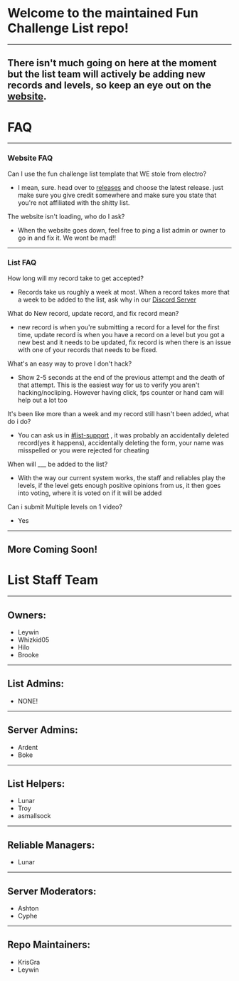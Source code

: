 # Welcome to the maintained Fun Challenge List repo!

---

## There isn't much going on here at the moment but the list team will actively be adding new records and levels, so keep an eye out on the [website](https://https://fcl.leywin7799.repl.co/).

# FAQ

---

### Website FAQ

Can I use the fun challenge list template that WE stole from electro?

- I mean, sure. head over to [releases](https://github.com/ElectroFlameOfficial/gdshittylist/releases) and choose the latest release. just make sure you give credit somewhere and make sure you state that you're not affiliated with the shitty list.

The website isn't loading, who do I ask?

- When the website goes down, feel free to ping a list admin or owner to go in and fix it. We wont be mad!!

---

### List FAQ

How long will my record take to get accepted?

- Records take us roughly a week at most. When a record takes more that a week to be added to the list, ask why in our [Discord Server](https://discord.gg/NwJBKt5VGG)

What do New record, update record, and fix record mean?

- new record is when you're submitting a record for a level for the first time, update record is when you have a record on a level but you got a new best and it needs to be updated, fix record is when there is an issue with one of your records that needs to be fixed.

What's an easy way to prove I don't hack?

- Show 2-5 seconds at the end of the previous attempt and the death of that attempt. This is the easiest way for us to verify you aren't hacking/nocliping. However having click, fps counter or hand cam will help out a lot too

It's been like more than a week and my record still hasn't been added, what do i do?

- You can ask us in [#list-support](https://discord.gg/hMWejbcuHJ) , it was probably an accidentally deleted record(yes it happens), accidentally deleting the form, your name was misspelled or you were rejected for cheating

When will \_\_\_ be added to the list?

- With the way our current system works, the staff and reliables play the levels, if the level gets enough positive opinions from us, it then goes into voting, where it is voted on if it will be added

Can i submit Multiple levels on 1 video?

- Yes

---

## More Coming Soon!

# List Staff Team

---

## Owners:

- Leywin
- Whizkid05
- Hilo
- Brooke

---

## List Admins:

- NONE!

---

## Server Admins:

- Ardent
- Boke

---

## List Helpers:

- Lunar
- Troy
- asmallsock

---

## Reliable Managers:

- Lunar

---

## Server Moderators:

- Ashton
- Cyphe

---

## Repo Maintainers:

- KrisGra
- Leywin
